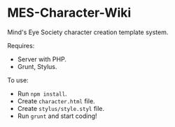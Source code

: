 # MES-Character-Wiki
Mind's Eye Society character creation template system.

Requires:
* Server with PHP.
* Grunt, Stylus.

To use:
* Run `npm install`.
* Create `character.html` file.
* Create `stylus/style.styl` file.
* Run `grunt` and start coding!
